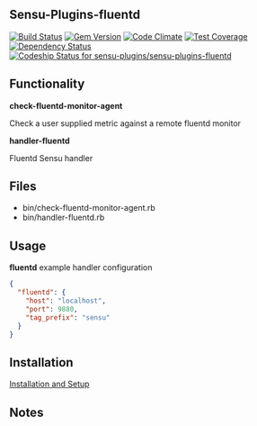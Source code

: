 ## Sensu-Plugins-fluentd

[![Build Status](https://travis-ci.org/sensu-plugins/sensu-plugins-fluentd.svg?branch=master)](https://travis-ci.org/sensu-plugins/sensu-plugins-fluentd)
[![Gem Version](https://badge.fury.io/rb/sensu-plugins-fluentd.svg)](http://badge.fury.io/rb/sensu-plugins-fluentd)
[![Code Climate](https://codeclimate.com/github/sensu-plugins/sensu-plugins-fluentd/badges/gpa.svg)](https://codeclimate.com/github/sensu-plugins/sensu-plugins-fluentd)
[![Test Coverage](https://codeclimate.com/github/sensu-plugins/sensu-plugins-fluentd/badges/coverage.svg)](https://codeclimate.com/github/sensu-plugins/sensu-plugins-fluentd)
[![Dependency Status](https://gemnasium.com/sensu-plugins/sensu-plugins-fluentd.svg)](https://gemnasium.com/sensu-plugins/sensu-plugins-fluentd)
[ ![Codeship Status for sensu-plugins/sensu-plugins-fluentd](https://codeship.com/projects/fe235610-d22f-0132-a14d-4afb0344239b/status?branch=master)](https://codeship.com/projects/77468)

## Functionality

**check-fluentd-monitor-agent**

Check a user supplied metric against a remote fluentd monitor

**handler-fluentd**

Fluentd Sensu handler

## Files
 * bin/check-fluentd-monitor-agent.rb
 * bin/handler-fluentd.rb

## Usage

**fluentd** example handler configuration
```json
{
  "fluentd": {
    "host": "localhost",
    "port": 9880,
    "tag_prefix": "sensu"
  }
}
```

## Installation

[Installation and Setup](https://github.com/sensu-plugins/documentation/blob/master/user_docs/installation_instructions.md)

## Notes
